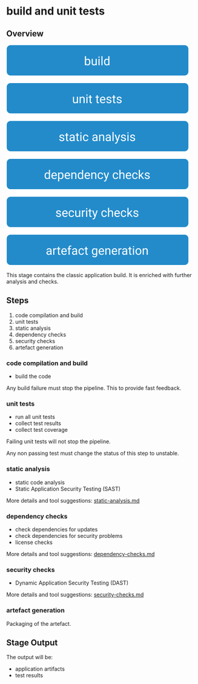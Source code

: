# build and unit tests

## Overview

![Build Stage](images/build.svg)

This stage contains the classic application build.
It is enriched with further analysis and checks.

## Steps

1. code compilation and build
2. unit tests
3. static analysis
4. dependency checks
5. security checks
6. artefact generation

### code compilation and build

* build the code

Any build failure must stop the pipeline. This to provide fast feedback.

### unit tests

* run all unit tests
* collect test results
* collect test coverage

Failing unit tests will not stop the pipeline.

Any non passing test must change the status of this step to unstable.

### static analysis

* static code analysis
* Static Application Security Testing (SAST)

More details and tool suggestions: [static-analysis.md](static-analysis.md)

### dependency checks

* check dependencies for updates
* check dependencies for security problems
* license checks

More details and tool suggestions: [dependency-checks.md](dependency-checks.md)

### security checks

* Dynamic Application Security Testing (DAST)

More details and tool suggestions: [security-checks.md](security-checks.md)

### artefact generation

Packaging of the artefact.

## Stage Output

The output will be:

* application artifacts
* test results
